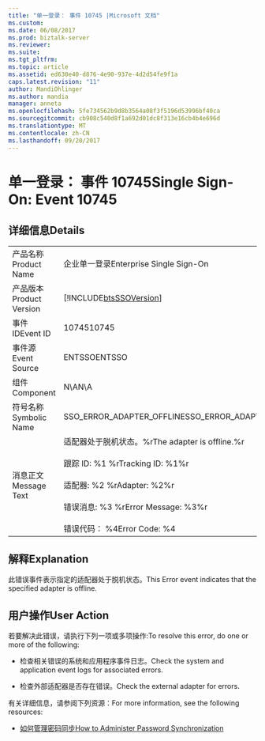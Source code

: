 ```yaml
---
title: "单一登录： 事件 10745 |Microsoft 文档"
ms.custom: 
ms.date: 06/08/2017
ms.prod: biztalk-server
ms.reviewer: 
ms.suite: 
ms.tgt_pltfrm: 
ms.topic: article
ms.assetid: ed630e40-d876-4e90-937e-4d2d54fe9f1a
caps.latest.revision: "11"
author: MandiOhlinger
ms.author: mandia
manager: anneta
ms.openlocfilehash: 5fe734562b9d8b3564a08f3f5196d53996bf40ca
ms.sourcegitcommit: cb908c540d8f1a692d01dc8f313e16cb4b4e696d
ms.translationtype: MT
ms.contentlocale: zh-CN
ms.lasthandoff: 09/20/2017
---
```

# <a name="single-sign-on-event-10745"></a><span data-ttu-id="2f6a9-102">单一登录： 事件 10745</span><span class="sxs-lookup"><span data-stu-id="2f6a9-102">Single Sign-On: Event 10745</span></span>
## <a name="details"></a><span data-ttu-id="2f6a9-103">详细信息</span><span class="sxs-lookup"><span data-stu-id="2f6a9-103">Details</span></span>  
  
|||  
|-|-|  
|<span data-ttu-id="2f6a9-104">产品名称</span><span class="sxs-lookup"><span data-stu-id="2f6a9-104">Product Name</span></span>|<span data-ttu-id="2f6a9-105">企业单一登录</span><span class="sxs-lookup"><span data-stu-id="2f6a9-105">Enterprise Single Sign-On</span></span>|  
|<span data-ttu-id="2f6a9-106">产品版本</span><span class="sxs-lookup"><span data-stu-id="2f6a9-106">Product Version</span></span>|[!INCLUDE[btsSSOVersion](../includes/btsssoversion-md.md)]|  
|<span data-ttu-id="2f6a9-107">事件 ID</span><span class="sxs-lookup"><span data-stu-id="2f6a9-107">Event ID</span></span>|<span data-ttu-id="2f6a9-108">10745</span><span class="sxs-lookup"><span data-stu-id="2f6a9-108">10745</span></span>|  
|<span data-ttu-id="2f6a9-109">事件源</span><span class="sxs-lookup"><span data-stu-id="2f6a9-109">Event Source</span></span>|<span data-ttu-id="2f6a9-110">ENTSSO</span><span class="sxs-lookup"><span data-stu-id="2f6a9-110">ENTSSO</span></span>|  
|<span data-ttu-id="2f6a9-111">组件</span><span class="sxs-lookup"><span data-stu-id="2f6a9-111">Component</span></span>|<span data-ttu-id="2f6a9-112">N\A</span><span class="sxs-lookup"><span data-stu-id="2f6a9-112">N\A</span></span>|  
|<span data-ttu-id="2f6a9-113">符号名称</span><span class="sxs-lookup"><span data-stu-id="2f6a9-113">Symbolic Name</span></span>|<span data-ttu-id="2f6a9-114">SSO_ERROR_ADAPTER_OFFLINE</span><span class="sxs-lookup"><span data-stu-id="2f6a9-114">SSO_ERROR_ADAPTER_OFFLINE</span></span>|  
|<span data-ttu-id="2f6a9-115">消息正文</span><span class="sxs-lookup"><span data-stu-id="2f6a9-115">Message Text</span></span>|<span data-ttu-id="2f6a9-116">适配器处于脱机状态。%r</span><span class="sxs-lookup"><span data-stu-id="2f6a9-116">The adapter is offline.%r</span></span><br /><br /> <span data-ttu-id="2f6a9-117">跟踪 ID: %1 %r</span><span class="sxs-lookup"><span data-stu-id="2f6a9-117">Tracking ID: %1%r</span></span><br /><br /> <span data-ttu-id="2f6a9-118">适配器: %2 %r</span><span class="sxs-lookup"><span data-stu-id="2f6a9-118">Adapter: %2%r</span></span><br /><br /> <span data-ttu-id="2f6a9-119">错误消息: %3 %r</span><span class="sxs-lookup"><span data-stu-id="2f6a9-119">Error Message: %3%r</span></span><br /><br /> <span data-ttu-id="2f6a9-120">错误代码： %4</span><span class="sxs-lookup"><span data-stu-id="2f6a9-120">Error Code: %4</span></span>|  
  
## <a name="explanation"></a><span data-ttu-id="2f6a9-121">解释</span><span class="sxs-lookup"><span data-stu-id="2f6a9-121">Explanation</span></span>  
 <span data-ttu-id="2f6a9-122">此错误事件表示指定的适配器处于脱机状态。</span><span class="sxs-lookup"><span data-stu-id="2f6a9-122">This Error event indicates that the specified adapter is offline.</span></span>  
  
## <a name="user-action"></a><span data-ttu-id="2f6a9-123">用户操作</span><span class="sxs-lookup"><span data-stu-id="2f6a9-123">User Action</span></span>  
 <span data-ttu-id="2f6a9-124">若要解决此错误，请执行下列一项或多项操作:</span><span class="sxs-lookup"><span data-stu-id="2f6a9-124">To resolve this error, do one or more of the following:</span></span>  
  
-   <span data-ttu-id="2f6a9-125">检查相关错误的系统和应用程序事件日志。</span><span class="sxs-lookup"><span data-stu-id="2f6a9-125">Check the system and application event logs for associated errors.</span></span>  
  
-   <span data-ttu-id="2f6a9-126">检查外部适配器是否存在错误。</span><span class="sxs-lookup"><span data-stu-id="2f6a9-126">Check the external adapter for errors.</span></span>  
  
 <span data-ttu-id="2f6a9-127">有关详细信息，请参阅下列资源：</span><span class="sxs-lookup"><span data-stu-id="2f6a9-127">For more information, see the following resources:</span></span>  
  
-   [<span data-ttu-id="2f6a9-128">如何管理密码同步</span><span class="sxs-lookup"><span data-stu-id="2f6a9-128">How to Administer Password Synchronization</span></span>](../core/how-to-administer-password-synchronization.md)